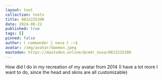 ```yaml
---
layout: toot
collection: toots
title: 0822225300
date: 2024-08-22
published: true
tags: []
pinned: false
author: ⸸ commander ░ nova ⸸ :~$
avatar: /img/avatar/daemon.jpeg
mastodon: https://mastodon.online/@cmdr_nova/0822225300
---
```


How did I do in my recreation of my avatar from 2014 (I have a lot more I want to do, since the head and skins are all customizable)

